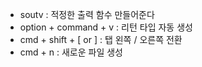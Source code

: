 - soutv : 적정한 출력 함수 만들어준다
- option + command + v : 리턴 타입 자동 생성
- cmd + shift + [ or ] : 탭 왼쪽 / 오른쪽 전환
- cmd + n : 새로운 파일 생성

